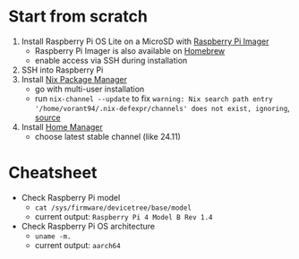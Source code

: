 # Start from scratch

1. Install Raspberry Pi OS Lite on a MicroSD with [Raspberry Pi Imager](https://www.raspberrypi.com/software/)
   - Raspberry Pi Imager is also available on [Homebrew](https://formulae.brew.sh/cask/raspberry-pi-imager)
   - enable access via SSH during installation
2. SSH into Raspberry Pi
3. Install [Nix Package Manager](https://nixos.org/download/#download-nix)
   - go with multi-user installation
   - run `nix-channel --update` to fix `warning: Nix search path entry '/home/vorant94/.nix-defexpr/channels' does not exist, ignoring`, [source](https://github.com/NixOS/nixpkgs/issues/40165)
4. Install [Home Manager](https://nix-community.github.io/home-manager/index.xhtml#sec-install-standalone)
   - choose latest stable channel (like 24.11)

# Cheatsheet

- Check Raspberry Pi model
	- `cat /sys/firmware/devicetree/base/model`
	- current output: `Raspberry Pi 4 Model B Rev 1.4`
- Check Raspberry Pi OS architecture
	- `uname -m.`
	- current output: `aarch64`
